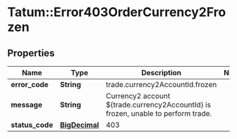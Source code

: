 # Tatum::Error403OrderCurrency2Frozen

## Properties
Name | Type | Description | Notes
------------ | ------------- | ------------- | -------------
**error_code** | **String** | trade.currency2AccountId.frozen | 
**message** | **String** | Currency2 account ${trade.currency2AccountId} is frozen, unable to perform trade. | 
**status_code** | [**BigDecimal**](BigDecimal.md) | 403 | 

